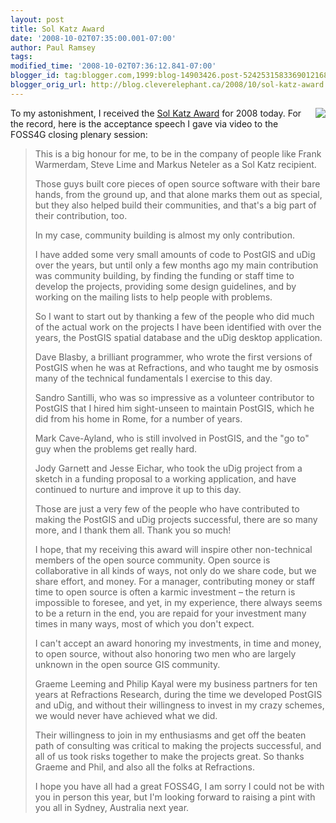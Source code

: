 ```yaml
---
layout: post
title: Sol Katz Award
date: '2008-10-02T07:35:00.001-07:00'
author: Paul Ramsey
tags: 
modified_time: '2008-10-02T07:36:12.841-07:00'
blogger_id: tag:blogger.com,1999:blog-14903426.post-5242531583369012168
blogger_orig_url: http://blog.cleverelephant.ca/2008/10/sol-katz-award.html
---
```


<img src="http://www.oscar-awards.deepthi.com/images/oscar-award.gif" style="float:right; padding-bottom:6px;" /> To my astonishment, I received the [Sol Katz Award](http://www.osgeo.org/solkatz) for 2008 today.  For the record, here is the acceptance speech I gave via video to the FOSS4G closing plenary session:

<blockquote>This is a big honour for me, to be in the company of people like Frank Warmerdam, Steve Lime and Markus Neteler as a Sol Katz recipient. 

Those guys built core pieces of open source software with their bare hands, from the ground up, and that alone marks them out as special, but they also helped build their communities, and that's a big part of their contribution, too.

In my case, community building is almost my only contribution.  

I have added some very small amounts of code to PostGIS and uDig over the years, but until only a few months ago my main contribution was community building, by finding the funding or staff time to develop the projects, providing some design guidelines, and by working on the mailing lists to help people with problems. 

So I want to start out by thanking a few of the people who did much of the actual work on the projects I have been identified with over the years, the PostGIS spatial database and the uDig desktop application.  

Dave Blasby, a brilliant programmer, who wrote the first versions of PostGIS when he was at Refractions, and who taught me by osmosis many of the technical fundamentals I exercise to this day.

Sandro Santilli, who was so impressive as a volunteer contributor to PostGIS that I hired him sight-unseen to maintain PostGIS, which he did from his home in Rome, for a number of years.

Mark Cave-Ayland, who is still involved in PostGIS, and the "go to" guy when the problems get really hard.

Jody Garnett and Jesse Eichar, who took the uDig project from a sketch in a funding proposal to a working application, and have continued to nurture and improve it up to this day.

Those are just a very few of the people who have contributed to making the PostGIS and uDig projects successful, there are so many more, and I thank them all. Thank you so much!

I hope, that my receiving this award will inspire other non-technical members of the open source community. Open source is collaborative in all kinds of ways, not only do we share code, but we share effort, and money. For a manager, contributing money or staff time to open source is often a karmic investment &ndash; the return is impossible to foresee, and yet, in my experience, there always seems to be a return in the end, you are repaid for your investment many times in many ways, most of which you don't expect.

I can't accept an award honoring my investments, in time and money, to open source, without also honoring two men who are largely unknown in the open source GIS community.

Graeme Leeming and Philip Kayal were my business partners for ten years at Refractions Research, during the time we developed PostGIS and uDig, and without their willingness to invest in my crazy schemes, we would never have achieved what we did.  

Their willingness to join in my enthusiasms and get off the beaten path of consulting was critical to making the projects successful, and all of us took risks together to make the projects great.  So thanks Graeme and Phil, and also all the folks at Refractions.

I hope you have all had a great FOSS4G, I am sorry I could not be with you in person this year, but I'm looking forward to raising a pint with you all in Sydney, Australia next year.</blockquote>

&nbsp;